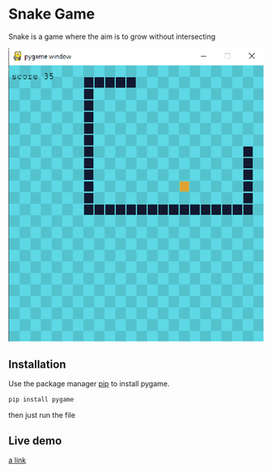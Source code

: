 # Snake Game

Snake is a game where the aim is to grow without intersecting

![](snake%20game.PNG)

## Installation

Use the package manager [pip](https://pip.pypa.io/en/stable/) to install pygame.

```bash
pip install pygame
```

then just run the file

## Live demo

[a link](https://repl.it/@SofianSaleh/Snake-game#main.py)
